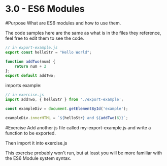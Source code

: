 # 3.0 - ES6 Modules

#Purpose
What are ES6 modules and how to use them.

The code samples here are the same as what is in the files they reference, feel free to edit them to see the code.

````js
// in export-example.js
export const helloStr = "Hello World";

function addTwo(num) {
    return num + 2
};
export default addTwo;
````
imports example:
````js
// in exercise.js
import addTwo, { helloStr } from './export-example';

const exampleDiv = document.getElementById('example');

exampleDiv.innerHTML = `${helloStr} and ${addTwo(6)}`;
````

#Exercise
Add another js file called my-export-example.js and write a function to be exported.

Then import it into exercise.js

This exercise probably won't run, but at least you will be more familiar with the ES6 Module system syntax.
